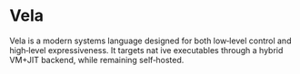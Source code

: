 # Vela
Vela is a modern systems language designed for both low‑level control and high‑level expressiveness. It targets nat ive executables through a hybrid VM+JIT backend, while remaining self‑hosted.
